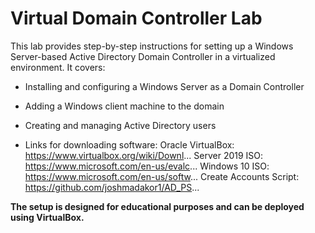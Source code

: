 <h1>Virtual Domain Controller Lab</h1>
This lab provides step-by-step instructions for setting up a Windows Server-based Active Directory Domain Controller in a virtualized environment. It covers:

- Installing and configuring a Windows Server as a Domain Controller
- Adding a Windows client machine to the domain
- Creating and managing Active Directory users

- Links for downloading software:
Oracle VirtualBox: https://www.virtualbox.org/wiki/Downl... 
Server 2019 ISO: https://www.microsoft.com/en-us/evalc... 
Windows 10 ISO: https://www.microsoft.com/en-us/softw... 
Create Accounts Script: https://github.com/joshmadakor1/AD_PS...



<b>The setup is designed for educational purposes and can be deployed using VirtualBox.</b>
